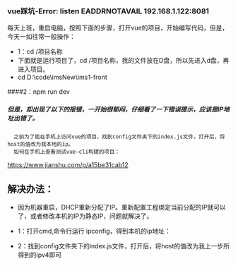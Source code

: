 ### vue踩坑-Error: listen EADDRNOTAVAIL 192.168.1.122:8081
每天上班，重启电脑，按照下面的步骤，打开vue的项目，开始编写代码，但是，今天一如往常一般操作：
 * 1：cd /项目名称
 * 下面就是运行项目了，cd /项目名称，我的文件放在D盘，所以先进入d盘，再进入项目。
 * cd D:\code\imsNew\ims1-front

####2：npm run dev

##### 但是，却出现了以下的报错，一开始很郁闷，仔细看了一下错误提示，应该是IP地址出错了。
      
      之前为了能在手机上访问vue的项目，找到config文件夹下的index.js文件，打开后，将host的值改为我本地的ip。
      如何在手机上查看测试vue-cli构建的项目：
<https://www.jianshu.com/p/a15be31cab12>
     
     
## 解决办法：

   * 因为机器重启，DHCP重新分配了IP。重新配置工程绑定当前分配的IP就可以了，或者修改本机的IP为静态IP，问题就解决了。
   
   * 1：打开cmd,命令行运行 ipconfig，得到本机的ip地址：
   * 2：找到config文件夹下的index.js文件，打开后，将host的值改为我上一步所得到的ipv4即可